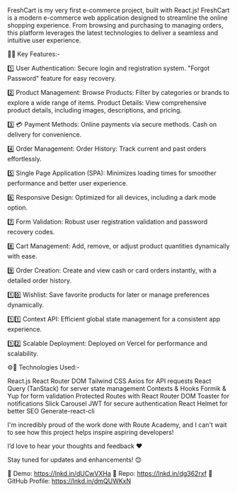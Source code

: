 FreshCart is my very first e-commerce project, built with React.js!
FreshCart is a modern e-commerce web application designed to streamline the online shopping experience. From browsing and purchasing to managing orders, this platform leverages the latest technologies to deliver a seamless and intuitive user experience.

🌟🤍 Key Features:-

1️⃣ User Authentication:
Secure login and registration system.
"Forgot Password" feature for easy recovery.

2️⃣ Product Management:
Browse Products: Filter by categories or brands to explore a wide range of items.
Product Details: View comprehensive product details, including images, descriptions, and pricing.

3️⃣ 💳 Payment Methods:
Online payments via secure methods.
Cash on delivery for convenience.

4️⃣ Order Management:
Order History: Track current and past orders effortlessly.

5️⃣ Single Page Application (SPA):
Minimizes loading times for smoother performance and better user experience.

6️⃣ Responsive Design:
Optimized for all devices, including a dark mode option.

7️⃣ Form Validation:
Robust user registration validation and password recovery codes.

8️⃣ Cart Management:
Add, remove, or adjust product quantities dynamically with ease.

9️⃣ Order Creation:
Create and view cash or card orders instantly, with a detailed order history.

1️⃣0️⃣ Wishlist:
 Save favorite products for later or manage preferences dynamically.

1️⃣1️⃣ Context API:
 Efficient global state management for a consistent app experience.

1️⃣2️⃣ Scalable Deployment:
Deployed on Vercel for performance and scalability.

⚙️🚀 Technologies Used:-

React.js
React Router DOM
Tailwind CSS
Axios for API requests
React Query (TanStack) for server state management
Contexts & Hooks
Formik & Yup for form validation
Protected Routes with React Router DOM
Toaster for notifications
Slick Carousel
JWT for secure authentication
React Helmet for better SEO
Generate-react-cli

I'm incredibly proud of the work done with Route Academy, and I can't wait to see how this project helps inspire aspiring developers!

I’d love to hear your thoughts and feedback ❤️

Stay tuned for updates and enhancements! 😊

🔗 Demo: https://lnkd.in/dUCwVXHa
🔗 Repo: https://lnkd.in/dg362rxf
🔗 GitHub Profile: https://lnkd.in/dmQUWKxN
